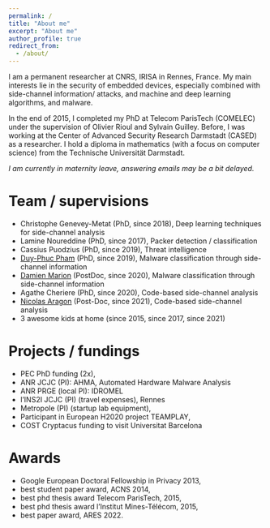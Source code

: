 ```yaml
---
permalink: /
title: "About me"
excerpt: "About me"
author_profile: true
redirect_from: 
  - /about/
---
```


I am a permanent researcher at CNRS, IRISA in Rennes, France.
My main interests lie in the security of embedded devices, especially combined with side-channel information/ attacks, and machine and deep learning algorithms, and malware. 

In the end of 2015, I completed my PhD at Telecom ParisTech (COMELEC) under the supervision of Olivier Rioul and Sylvain Guilley.
Before, I was working at the Center of Advanced Security Research Darmstadt (CASED) as a researcher.
I hold a diploma in mathematics (with a focus on computer science) from the Technische Universität Darmstadt.

*I am currently in maternity leave, answering emails may be a bit delayed.*

# Team / supervisions
- Christophe Genevey-Metat (PhD, since 2018), Deep learning techniques for side-channel analysis
- Lamine Noureddine (PhD, since 2017), Packer detection / classification 
- Cassius Puodzius (PhD, since 2019), Threat intelligence
- [Duy-Phuc Pham](https://phdphuc.github.io/web/) (PhD, since 2019), Malware classification through side-channel information
- [Damien Marion](https://damien-marion.github.io/) (PostDoc, since 2020), Malware classification through side-channel information
- Agathe Cheriere (PhD, since 2020), Code-based side-channel analysis
- [Nicolas Aragon](http://nicolas-aragon.fr/) (Post-Doc, since 2021), Code-based side-channel analysis
- 3 awesome kids at home (since 2015, since 2017, since 2021)

# Projects / fundings

- PEC PhD funding (2x),
- ANR JCJC (PI): AHMA, Automated Hardware Malware Analysis
- ANR PRGE (local PI): IDROMEL
- l’INS2I JCJC (PI) (travel expenses), Rennes
- Metropole (PI) (startup lab equipment),
- Participant in European H2020 project TEAMPLAY,
- COST Cryptacus funding to visit Universitat Barcelona

# Awards
* Google European Doctoral Fellowship in Privacy 2013, 
* best student paper award, ACNS 2014,
* best phd thesis award Telecom ParisTech, 2015, 
* best phd thesis award l’Institut Mines-Télécom, 2015,
* best paper award, ARES 2022.
